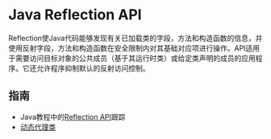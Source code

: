 #   Java Reflection API

Reflection使Java代码能够发现有关已加载类的字段，方法和构造函数的信息，并使用反射字段，方法和构造函数在安全限制内对其基础对应项进行操作。API适用于需要访问目标对象的公共成员（基于其运行时类）或给定类声明的成员的应用程序。它还允许程序抑制默认的反射访问控制。

##  指南
-   Java教程中的[Reflection API](../../tutorial/reflect/README.md)跟踪
-   [动态代理类](../../tutorial/reflection/proxy.md)


